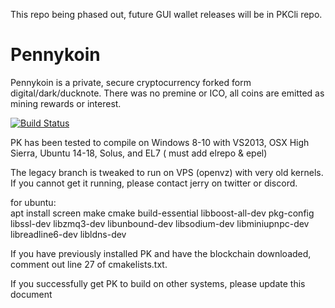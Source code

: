 
This repo being phased out, future GUI wallet releases will be in PKCli repo.
# Pennykoin

   Pennykoin is a private, secure cryptocurrency forked form digital/dark/ducknote.  There was no premine or ICO, all coins are emitted as mining rewards or interest.

[![Build Status](https://travis-ci.org/Pennykoin/Pennykoin.svg?branch=master)](https://travis-ci.org/Pennykoin/Pennykoin)


PK has been tested to compile on Windows 8-10 with VS2013, OSX High Sierra, Ubuntu 14-18, Solus, and EL7 ( must add elrepo & epel)

  The legacy branch is tweaked to run on VPS (openvz) with very old kernels.  If you cannot get it running, please contact jerry on twitter or discord.

for ubuntu:  
     apt install screen make cmake build-essential libboost-all-dev pkg-config libssl-dev libzmq3-dev libunbound-dev libsodium-dev libminiupnpc-dev libreadline6-dev libldns-dev



If you have previously installed PK and have the blockchain downloaded, comment out line 27 of cmakelists.txt.



  If you successfully get PK to build on other systems, please update this document
